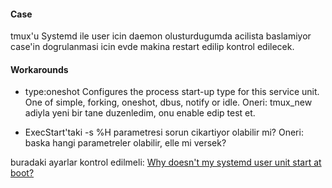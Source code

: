 #### Case
tmux'u Systemd ile user icin daemon olusturdugumda acilista baslamiyor
case'in dogrulanmasi icin evde makina restart edilip kontrol edilecek.

#### Workarounds
* type:oneshot
Configures the process start-up type for this service unit. One of simple,
forking, oneshot, dbus, notify or idle.
Oneri: tmux_new adiyla yeni bir tane duzenledim, onu enable edip test et.

* ExecStart'taki -s %H parametresi sorun cikartiyor olabilir mi?
Oneri: baska hangi parametreler olabilir, elle mi versek?

buradaki ayarlar kontrol edilmeli:
[Why doesn't my systemd user unit start at boot?](https://unix.stackexchange.com/questions/251211/why-doesnt-my-systemd-user-unit-start-at-boot)
